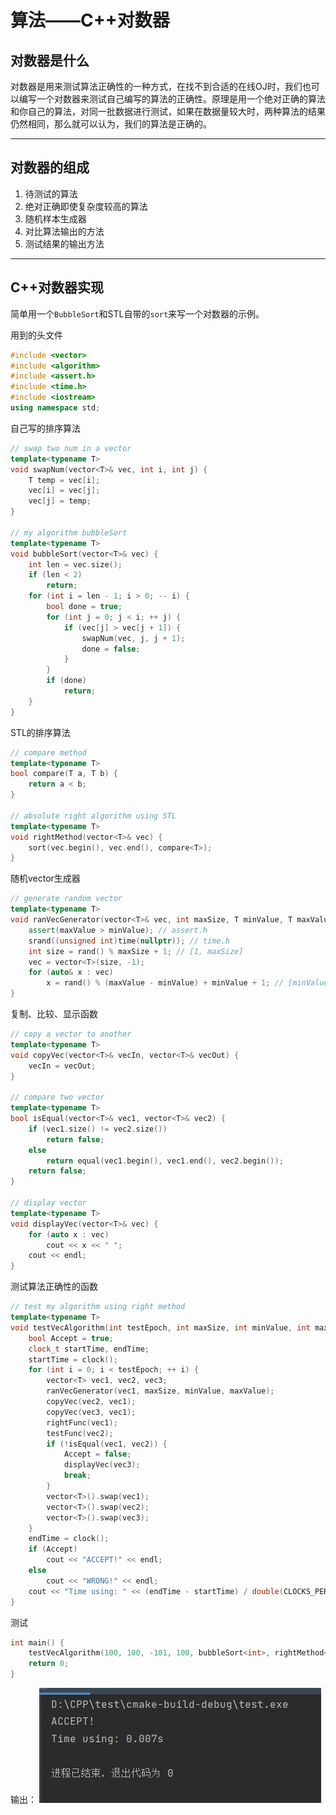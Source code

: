 # 算法——C++对数器


## 对数器是什么
对数器是用来测试算法正确性的一种方式，在找不到合适的在线OJ时，我们也可以编写一个对数器来测试自己编写的算法的正确性。原理是用一个绝对正确的算法和你自己的算法，对同一批数据进行测试，如果在数据量较大时，两种算法的结果仍然相同，那么就可以认为，我们的算法是正确的。

-----

## 对数器的组成
1. 待测试的算法
2. 绝对正确即使复杂度较高的算法
3. 随机样本生成器
4. 对比算法输出的方法
5. 测试结果的输出方法

-----

## C++对数器实现
简单用一个`BubbleSort`和STL自带的`sort`来写一个对数器的示例。

用到的头文件
```C++
#include <vector>  
#include <algorithm>  
#include <assert.h>  
#include <time.h>  
#include <iostream>  
using namespace std;
```

自己写的排序算法
```C++
// swap two num in a vector  
template<typename T>  
void swapNum(vector<T>& vec, int i, int j) {  
	T temp = vec[i];  
	vec[i] = vec[j];  
	vec[j] = temp;  
}  
  
// my algorithm bubbleSort  
template<typename T>  
void bubbleSort(vector<T>& vec) {  
	int len = vec.size();  
	if (len < 2)  
		return;  
	for (int i = len - 1; i > 0; -- i) {  
		bool done = true;  
		for (int j = 0; j < i; ++ j) {  
			if (vec[j] > vec[j + 1]) {  
				swapNum(vec, j, j + 1);  
				done = false;  
			}  
		}  
		if (done)  
			return;  
	}
}
```

STL的排序算法
```C++
// compare method  
template<typename T>  
bool compare(T a, T b) {  
	return a < b;  
}  
  
// absolute right algorithm using STL  
template<typename T>  
void rightMethod(vector<T>& vec) {  
	sort(vec.begin(), vec.end(), compare<T>);  
}
```

随机vector生成器
```C++
// generate random vector  
template<typename T>  
void ranVecGenerator(vector<T>& vec, int maxSize, T minValue, T maxValue) {  
	assert(maxValue > minValue); // assert.h  
	srand((unsigned int)time(nullptr)); // time.h  
	int size = rand() % maxSize + 1; // [1, maxSize]  
	vec = vector<T>(size, -1);  
	for (auto& x : vec)  
		x = rand() % (maxValue - minValue) + minValue + 1; // [minValue + 1, maxValue]  
}
```

复制、比较、显示函数
```C++
// copy a vector to another  
template<typename T>  
void copyVec(vector<T>& vecIn, vector<T>& vecOut) {  
    vecIn = vecOut;  
}  
  
// compare two vector  
template<typename T>  
bool isEqual(vector<T>& vec1, vector<T>& vec2) {  
    if (vec1.size() != vec2.size())  
        return false;  
 	else 
		return equal(vec1.begin(), vec1.end(), vec2.begin());  
 	return false;
}  
  
// display vector  
template<typename T>  
void displayVec(vector<T>& vec) {  
	for (auto x : vec)  
		cout << x << " ";  
	cout << endl;  
}
```

测试算法正确性的函数
```C++
// test my algorithm using right method  
template<typename T>  
void testVecAlgorithm(int testEpoch, int maxSize, int minValue, int maxValue, void (*rightFunc)(vector<T>&), void (*testFunc)(vector<T>&)) {  
	bool Accept = true;  
	clock_t startTime, endTime;  
	startTime = clock();  
	for (int i = 0; i < testEpoch; ++ i) {  
		vector<T> vec1, vec2, vec3;  
		ranVecGenerator(vec1, maxSize, minValue, maxValue);  
		copyVec(vec2, vec1);  
		copyVec(vec3, vec1);  
		rightFunc(vec1);  
		testFunc(vec2);  
		if (!isEqual(vec1, vec2)) {  
			Accept = false;  
			displayVec(vec3);  
			break; 
		}  
		vector<T>().swap(vec1);  
		vector<T>().swap(vec2);  
		vector<T>().swap(vec3);  
	}  
	endTime = clock();  
	if (Accept)  
		cout << "ACCEPT!" << endl;  
	else 
		cout << "WRONG!" << endl; 
	cout << "Time using: " << (endTime - startTime) / double(CLOCKS_PER_SEC) << 's' << endl; 
}
```

测试
```C++
int main() {  
	testVecAlgorithm(100, 100, -101, 100, bubbleSort<int>, rightMethod<int>);  
	return 0;  
}
```

输出：
![](/post_images/posts/Coding/算法——C++对数器/C++对数器运行结果.jpg "对数器运行结果")


